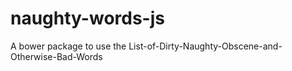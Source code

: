 # naughty-words-js
A bower package to use the List-of-Dirty-Naughty-Obscene-and-Otherwise-Bad-Words

